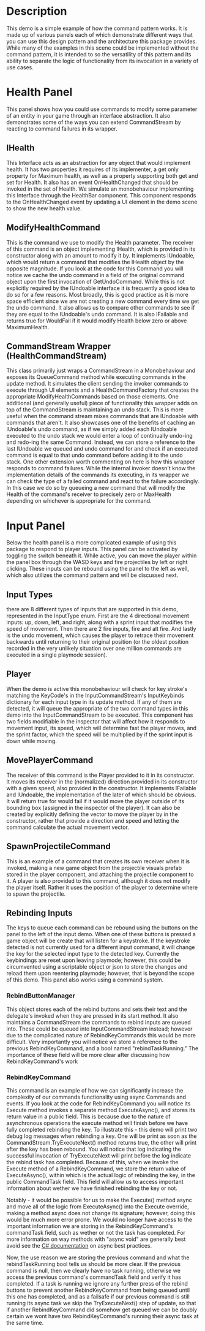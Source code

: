 # Description 
This demo is a simple example of how the command pattern works. It is made up of various panels each of which demonstrate different ways that you can use this design pattern and the architecture this package provides. While many of the examples in this scene could be implemented without the command pattern, it is intended to so the versatility of this pattern and its ability to separate the logic of functionality from its invocation in a variety of use cases.   

# Health Panel
This panel shows how you could use commands to modify some parameter of an entity in your game through an interface abstraction. It also demonstrates some of the ways you can extend CommandStream by reacting to command failures in its wrapper. 

## IHealth
This Interface acts as an abstraction for any object that would implement health. It has two properties it requires of its implementer, a get only property for Maximum health, as well as a property supporting both get and set for Health. It also has an event OnHealthChanged that should be invoked in the set of Health. We simulate an monobehaviour implementing this Interface through the HealthBar component. This component responds to the OnHealthChanged event by updating a UI element in the demo scene to show the new health value.

## ModifyHealthCommand
This is the command we use to modify the Health parameter. The receiver of this command is an object implementing IHealth, which is provided in its constructor along with an amount to modify it by. It implements IUndoable, which would return a command that modifies the IHealth object by the opposite magnitude. If you look at the code for this Command you will notice we cache the undo command in a field of the original command object upon the first invocation of GetUndoCommand. While this is not explicitly required by the IUndoable interface it is frequently a good idea to do so for a few reasons. Most broadly, this is good practice as it is more space efficient since we are not creating a new command every time we get the undo command. It also allows us to compare other commands to see if they are equal to the IUndoable's undo command. It is also IFailable and returns true for WouldFail if it would modify Health below zero or above MaximumHealth.

## CommandStream Wrapper (HealthCommandStream)
This class primarily just wraps a CommandStream in a Monobehaviour and exposes its QueueCommand method while executing commands in the update method. It simulates the client sending the invoker commands to execute through UI elements and a HealthCommandFactory that creates the appropriate ModifyHealthCommands based on those elements. One additional (and generally useful) piece of functionality this wrapper adds on top of the CommandStream is maintaining an undo stack. This is more useful when the command stream mixes commands that are IUndoable with commands that aren't. It also showcases one of the benefits of caching an IUndoable's undo command, as if we simply added each IUndoable executed to the undo stack we would enter a loop of continually undo-ing and redo-ing the same Command. Instead, we can store a reference to the last IUndoable we queued and undo command for and check if an executed command is equal to that undo command before adding it to the undo stack. One other extension worth commenting on here is how this wrapper responds to command failures. While the internal invoker doesn't know the implementation details of the commands its executing, in its wrapper we can check the type of a failed command and react to the failure accordingly. In this case we do so by queueing a new command that will modify the Health of the command's receiver to precisely zero or MaxHealth depending on whichever is appropriate for the command.

# Input Panel
Below the health panel is a more complicated example of using this package to respond to player inputs. This panel can be activated by toggling the switch beneath it. While active, you can move the player within the panel box through the WASD keys and fire projectiles by left or right clicking. These inputs can be rebound using the panel to the left as well, which also utilizes the command pattern and will be discussed next. 

## Input Types
there are 8 different types of inputs that are supported in this demo, represented in the InputType enum. First are the 4 directional movement inputs: up, down, left, and right, along with a sprint input that modifies the speed of movement. Then there are 2 fire inputs, fire and alt fire. And lastly is the undo movement, which causes the player to retrace their movement backwards until returning to their original position (or the oldest position recorded in the very unlikely situation over one million commands are executed in a single playmode session). 

## Player
When the demo is active this monobehaviour will check for key stroke's matching the KeyCode's in the InputCommandStream's InputKeybinds dictionary for each input type in its update method. If any of them are detected, it will queue the appropriate of the two command types in this demo into the InputCommandStream to be executed. This component has two fields modifiable in the inspector that will affect how it responds to movement input, its speed, which will determine fast the player moves, and the sprint factor, which the speed will be multiplied by if the sprint input is down while moving.

## MovePlayerCommand
The receiver of this command is the Player provided to it in its constructor. It moves its receiver in the (normalized) direction provided in its constructor with a given speed, also provided in the constructor. It implements IFailable and IUndoable, the implementation of the later of which should be obvious. It will return true for would fail if it would move the player outside of its bounding box (assigned in the inspector of the player). It can also be created by explicitly defining the vector to move the player by in the constructor, rather that provide a direction and speed and letting the command calculate the actual movement vector.

## SpawnProjectileCommand
This is an example of a command that creates its own receiver when it is invoked, making a new game object from the projectile visuals prefab stored in the player component, and attaching the projectile component to it. A player is also provided to this command, although it does not modify the player itself. Rather it uses the position of the player to determine where to spawn the projectile.

## Rebinding Inputs
The keys to queue each command can be rebound using the buttons on the panel to the left of the input demo. When one of these buttons is pressed a game object will be create that will listen for a keystroke. If the keystroke detected is not currently used for a different input command, it will change the key for the selected input type to the detected key. Currently the keybindings are reset upon leaving playmode; however, this could be circumvented using a scriptable object or json to store the changes and reload them upon reentering playmode; however, that is beyond the scope of this demo. This panel also works using a command system.

### RebindButtonManager
This object stores each of the rebind buttons and sets their text and the delegate's invoked when they are pressed in its start method. It also maintains a CommandStream the commands to rebind inputs are queued into. These could be queued into InputCommandStream instead; however due to the complicated nature of RebindKeyCommands this would be more difficult. Very importantly you will notice we store a reference to the previous RebindKeyCommand, and a bool named "rebindTaskRunning." The importance of these field will be more clear after discussing how RebindKeyCommand's work

### RebindKeyCommand
This command is an example of how we can significantly increase the complexity of our commands functionality using async Commands and events. If you look at the code for RebindKeyCommand you will notice its Execute method invokes a separate method ExecuteAsync(), and stores its return value in a public field. This is because due to the nature of asynchronous operations the execute method will finish before we have fully completed rebinding the key. To illustrate this - this demo will print two debug log messages when rebinding a key. One will be print as soon as the CommandStream.TryExecuteNext() method returns true, the other will print after the key has been rebound. You will notice that log indicating the successful invocation of TryExecuteNext will print before the log indicate the rebind task has completed. Because of this, when we invoke the Execute method of a RebindKeyCommand, we store the return value of ExecuteAsync(), within which is the actual logic of rebinding the key, in the public CommandTask field. This field will allow us to access important information about wether we have finished rebinding the key or not.

Notably - it would be possible for us to make the Execute() method async and move all of the logic from ExecuteAsync() into the Execute override, making a method async does not change its signature; however, doing this would be much more error prone. We would no longer have access to the important information we are storing in the RebindKeyCommand's commandTask field, such as wether or not the task has completed. For more information on way methods with "async void" are generally best avoid see the [C# documentation](https://docs.microsoft.com/en-us/archive/msdn-magazine/2013/march/async-await-best-practices-in-asynchronous-programming) on async best practices.

Now, the use reason we are storing the previous command and what the rebindTaskRunning bool tells us should be more clear. If the previous command is null, then we clearly have no task running, otherwise we access the previous command's commandTask field and verify it has completed. If a task is running we ignore any further press of the rebind buttons to prevent another RebindKeyCommand from being queued until this one has completed, and as a failsafe if our previous command is still running its async task we skip the TryExecuteNext() step of update, so that if another RebindKeyCommand did somehow get queued we can be doubly certain we wont have two RebindKeyCommand's running their async task at the same time.